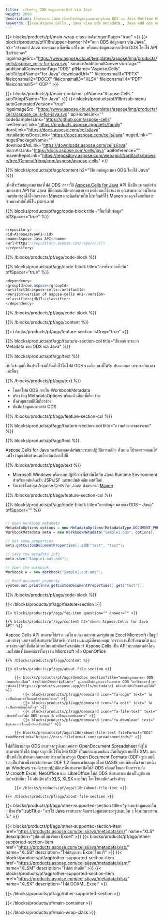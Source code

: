 ```yaml
---
title:  แก้ไขหรือดู ODS ข้อมูลเมตาของไฟล์ via Java
weight: 2080
description: โค้ดตัวอย่าง Java เพื่อแก้ไขหรือดูข้อมูลเมตาของรูปแบบ ODS บน Java Runtime Environment สำหรับแอปพลิเคชัน JSP/JSF และแอปพลิเคชันเดสก์ท็อป
keywords: [Java Aspose.Cells., Java view ods metadata., Java add ods metadata., Java insert ods metadata., Java edit ods metadata., Java remove ods metadata., Java extract ods metadata., Java modify ods metadata]
---
```

{{< blocks/products/pf/main-wrap-class isAutogenPage="true" >}}
{{< blocks/products/pf/i18n/upper-banner h1="แยก ODS ข้อมูลเมตา via Java" h2="สร้างแอป Java ของคุณเองเพื่อเพิ่ม แก้ไข ลบ หรือแยกข้อมูลเมตาจากไฟล์ ODS โดยใช้ API ฝั่งเซิร์ฟเวอร์" logoImageSrc="https://www.aspose.cloud/templates/aspose/img/products/cells/aspose_cells-for-java.svg" sourceAdditionalConversionTag="" additionalConversionTag="ODS" pfName="Aspose.Cells" subTitlepfName="for Java" downloadUrl="" fileiconsmall1="PPTX" fileiconsmall2="DOCX" fileiconsmall3="XLSX" fileiconsmall4="PDF" fileiconsmall5=" ODP " >}}

{{< blocks/products/pf/main-container pfName="Aspose.Cells " subTitlepfName="for Java" >}}
{{< blocks/products/pf/i18n/sub-menu autoGeneratedVersion="true" logoImageSrc="https://www.aspose.cloud/templates/aspose/img/products/cells/aspose_cells-for-java.svg" apiHomeLink="" codeSamplesLink="https://github.com/aspose-cells" liveDemosLink="https://products.aspose.app/cells/family" docsLink="https://docs.aspose.com/cells/java" installationsDocsLink="https://docs.aspose.com/cells/java" nugetLink="" nugetPackageName="" downloadAsLink="https://downloads.aspose.com/cells/java" learnAsLink="https://docs.aspose.com/cells/java" apiReference="" mavenRepoLink="https://repository.aspose.com/webapp/#/artifacts/browse/tree/General/repo/com/aspose/aspose-cells" >}}

{{% blocks/products/pf/agp/content h2="วิธีแยกข้อมูลเมตา ODS โดยใช้ Java" %}}

 เพื่อที่จะรับข้อมูลเมตาของไฟล์ ODS เราจะใช้
 [Aspose.Cells for Java](https://products.aspose.com/cells/java) 
 API ซึ่งเป็นแพลตฟอร์มเมทาดาทา API for Java ที่มีคุณสมบัติหลากหลาย ทรงพลัง และใช้งานง่าย คุณสามารถดาวน์โหลดเวอร์ชันล่าสุดได้โดยตรงจาก
 [Maven](https://repository.aspose.com/webapp/#/artifacts/browse/tree/General/repo/com/aspose/aspose-cells) 
 และติดตั้งภายในโปรเจ็กต์ที่ใช้ Maven ของคุณโดยเพิ่มการกำหนดค่าต่อไปนี้ใน pom.xml

{{% blocks/products/pf/agp/code-block title="พื้นที่เก็บข้อมูล" offSpacer="true" %}}

```cs

<repository>
<id>AsposeJavaAPI</id>
<name>Aspose Java API</name>
<url>https://repository.aspose.com/repo/</url>
</repository>

```

{{% /blocks/products/pf/agp/code-block %}}

{{% blocks/products/pf/agp/code-block title="การพึ่งพาอาศัยกัน" offSpacer="true" %}}

```cs
<dependency>
<groupId>com.aspose</groupId>
<artifactId>aspose-cells</artifactId>
<version>version of aspose-cells API</version>
<classifier>jdk17</classifier>
</dependency>

```

{{% /blocks/products/pf/agp/code-block %}}

{{% /blocks/products/pf/agp/content %}}

{{< blocks/products/pf/agp/feature-section isGrey="true" >}}

{{% blocks/products/pf/agp/feature-section-col title="ขั้นตอนการแยก Metadata ของ ODS via Java" %}}

{{% blocks/products/pf/agp/text %}}

 เข้าถึงข้อมูลที่เป็นประโยชน์ที่จัดเก็บไว้ในไฟล์ ODS รวมถึงเวลาที่ได้รับ ประมวลผล การประทับเวลา และอื่นๆ

{{% /blocks/products/pf/agp/text %}}

+ โหลดไฟล์ ODS ภายใน WorkbookMetadata
+ สร้างวัตถุ MetadataOptions พร้อมตัวเลือกที่เกี่ยวข้อง
+ ตั้งค่าคุณสมบัติที่เกี่ยวข้อง
+ บันทึกข้อมูลเมตาดาต้า ODS

{{% /blocks/products/pf/agp/feature-section-col %}}

{{% blocks/products/pf/agp/feature-section-col title="ความต้องการของระบบ" %}}

{{% blocks/products/pf/agp/text %}}

 Aspose.Cells for Java รองรับแพลตฟอร์มและระบบปฏิบัติการหลักๆ ทั้งหมด โปรดตรวจสอบให้แน่ใจว่าคุณมีข้อกำหนดเบื้องต้นดังต่อไปนี้

{{% /blocks/products/pf/agp/text %}}

-  Microsoft Windows หรือระบบปฏิบัติการที่เข้ากันได้กับ Java Runtime Environment สำหรับแอปพลิเคชัน JSP/JSF และแอปพลิเคชันเดสก์ท็อป
-  รับเวอร์ชั่นล่าสุด Aspose.Cells for Java ส่งตรงจาก
 [Maven](https://repository.aspose.com/webapp/#/artifacts/browse/tree/General/repo/com/aspose/aspose-cells)  .

{{% /blocks/products/pf/agp/feature-section-col %}}

{{% blocks/products/pf/agp/code-block title="แยกข้อมูลเมตาของ ODS - Java" offSpacer="" %}}

```cs

// Open Workbook metadata
MetadataOptions options = new MetadataOptions(MetadataType.DOCUMENT_PROPERTIES);
WorkbookMetadata meta = new WorkbookMetadata("Sample1.ods", options);

// Set some properties
meta.getCustomDocumentProperties().add("test", "test");

// Save the metadata info
meta.save("Sample1.out.ods");

// Open the workbook
Workbook w = new Workbook("Sample1.out.ods");

// Read document property
System.out.println(w.getCustomDocumentProperties().get("test"));  

```

{{% /blocks/products/pf/agp/code-block %}}

{{< /blocks/products/pf/agp/feature-section >}}

    {{< blocks/products/pf/agp/faq-item question="" answer="" >}}
 

<!-- aboutfile Starts -->

    {{% blocks/products/pf/agp/content h2="เกี่ยวกับ Aspose.Cells for Java API" %}}

 Aspose.Cells API สามารถใช้สร้าง แก้ไข แปลง และเรนเดอร์รูปแบบ Excel Microsoft เป็นรูปแบบต่างๆ นอกจากนี้ยังสามารถใช้สำหรับการสร้างแผนภูมิที่ครอบคลุม การรายงานที่ปรับขนาดได้ และการคำนวณที่เชื่อถือได้ภายในแอปพลิเคชันซอฟต์แวร์ Aspose.Cells เป็น API แบบสแตนด์อโลน และไม่ต้องใช้ซอฟต์แวร์ใดๆ เช่น Microsoft หรือ OpenOffice



    {{% /blocks/products/pf/agp/content %}}

    {{< blocks/products/pf/agp/about-file-section >}}

        {{< blocks/products/pf/agp/demobox sectionTitle="แยกข้อมูลเมตาของ ODS ผ่านแอปออนไลน์" sectionDescription=" ดูและแก้ไขข้อมูลเมตาเป็นเอกสาร ODS โดยใช้ของเรา[การสาธิตสด](https://products.aspose.app/cells/metadata) พร้อมสิทธิประโยชน์ดังต่อไปนี้" >}}
            {{< blocks/products/pf/agp/democard icon="fa-cogs" text=" ไม่จำเป็นต้องดาวน์โหลดหรือตั้งค่าอะไรเลย" >}}
            {{< blocks/products/pf/agp/democard icon="fa-edit" text=" ไม่จำเป็นต้องเขียนโค้ดใดๆ" >}}
            {{< blocks/products/pf/agp/democard icon="fa-file-text" text=" เพียงอัปโหลดไฟล์ ODS ของคุณ & แก้ไขคุณสมบัติเอกสาร" >}}
            {{< blocks/products/pf/agp/democard icon="fa-download" text=" รับลิงค์ดาวน์โหลดไฟล์ผลลัพธ์ทันที" >}}

        {{< blocks/products/pf/agp/i18n/about-file-text fileFormat="ODS" readMoreLink="https://docs.fileformat.com/spreadsheet/ods/" >}}
ไฟล์ที่มีนามสกุล ODS ย่อมาจากรูปแบบเอกสาร OpenDocument Spreadsheet ที่ผู้ใช้สามารถแก้ไขได้ ข้อมูลจะถูกเก็บไว้ในไฟล์ ODF เป็นแถวและคอลัมน์ มันเป็นรูปแบบที่ใช้ XML และเป็นหนึ่งในประเภทย่อยหลายประเภทในตระกูล Open Document Formats (ODF) รูปแบบนี้ระบุเป็นส่วนหนึ่งของข้อกำหนด ODF 1.2 ที่เผยแพร่และดูแลโดย OASIS แอปพลิเคชั่นจำนวนหนึ่งบน Windows รวมถึงระบบปฏิบัติการอื่นสามารถเปิดไฟล์ ODS เพื่อแก้ไขและจัดการรวมถึง Microsoft Excel, NeoOffice และ LibreOffice ไฟล์ ODS ยังสามารถแปลงเป็นรูปแบบสเปรดชีตอื่นๆ ได้ เช่นเดียวกับ XLS, XLSX และอื่นๆ โดยใช้แอปพลิเคชันต่างๆ

        {{< /blocks/products/pf/agp/i18n/about-file-text >}}

    {{< /blocks/products/pf/agp/about-file-section >}}

<!-- aboutfile Ends -->

{{< blocks/products/pf/agp/other-supported-section title="รูปแบบข้อมูลเมตาอื่น ๆ ที่รองรับ" subTitle="การใช้ Java เราสามารถจัดการข้อมูลเมตาของรูปแบบอื่น ๆ ได้มากมายรวมถึง" >}}

{{< blocks/products/pf/agp/other-supported-section-item href="https://products.aspose.com/cells/java/metadata/xls/" name="XLS" description="รูปแบบไบนารีของ Excel" >}}
{{< blocks/products/pf/agp/other-supported-section-item href="https://products.aspose.com/cells/java/metadata/xlsb/" name="XLSB" description="ไฟล์สมุดงาน Excel ไบนารี" >}}
{{< blocks/products/pf/agp/other-supported-section-item href="https://products.aspose.com/cells/java/metadata/xlsm/" name="XLSM" description="ไฟล์สเปรดชีต" >}}
{{< blocks/products/pf/agp/other-supported-section-item href="https://products.aspose.com/cells/java/metadata/xlsx/" name="XLSX" description="ไฟล์ OOXML Excel" >}}

{{< /blocks/products/pf/agp/other-supported-section >}}

{{< /blocks/products/pf/main-container >}}
    
{{< /blocks/products/pf/main-wrap-class >}}
